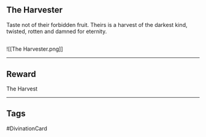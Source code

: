 ## The Harvester
Taste not of their
forbidden fruit.
Theirs is a harvest of
the darkest kind,
twisted, rotten and
damned for eternity.
## 
![[The Harvester.png]]

---
## Reward
The Harvest

---
## Tags
#DivinationCard